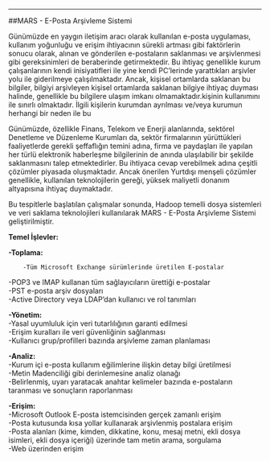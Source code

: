- - -
##MARS - E-Posta Arşivleme Sistemi

Günümüzde en yaygın iletişim aracı olarak kullanılan e-posta uygulaması, kullanım yoğunluğu ve erişim ihtiyacının sürekli artması gibi faktörlerin sonucu olarak, alınan ve gönderilen e-postaların saklanması ve arşivlenmesi gibi gereksinimleri de beraberinde getirmektedir. Bu ihtiyaç genellikle kurum çalışanlarının kendi inisiyatifleri ile yine kendi PC’lerinde yarattıkları arşivler yolu ile giderilmeye çalışılmaktadır. Ancak, kişisel ortamlarda saklanan bu bilgiler, bilgiyi arşivleyen kişisel ortamlarda saklanan bilgiye ihtiyaç duyması halinde, genellikle bu bilgilere ulaşım imkanı olmamaktadır.kişinin kullanımını ile sınırlı olmaktadır. İlgili kişilerin kurumdan ayrılması ve/veya kurumun herhangi bir neden ile bu 

Günümüzde, özellikle Finans, Telekom ve Enerji alanlarında, sektörel Denetleme ve Düzenleme Kurumları da, sektör firmalarının yürüttükleri faaliyetlerde gerekli şeffaflığın temini adına, firma ve paydaşları ile yapılan her türlü elektronik haberleşme bilgilerinin de anında ulaşılabilir bir şekilde saklanmasını talep etmektedirler. Bu ihtiyaca cevap verebilmek adına çeşitli çözümler piyasada oluşmaktadır. Ancak önerilen Yurtdışı menşeli çözümler genellikle, kullanılan teknolojilerin gereği, yüksek maliyetli donanım altyapısına ihtiyaç duymaktadır.

Bu tespitlerle başlatılan çalışmalar sonunda, Hadoop temelli dosya sistemleri ve veri saklama teknolojileri kullanılarak MARS - E-Posta Arşivleme Sistemi geliştirilmiştir.

**Temel İşlevler:**

**-Toplama:**  
		
		-Tüm Microsoft Exchange sürümlerinde üretilen E-postalar  
-POP3 ve IMAP kullanan tüm sağlayıcıların ürettiği e-postalar  
-PST e-posta arşiv dosyaları  
-Active Directory veya LDAP’dan kullanıcı ve rol tanımları

**-Yönetim:**  
-Yasal uyumluluk için veri tutarlılığının garanti edilmesi  
-Erişim kuralları ile veri güvenliğinin sağlanması  
-Kullanıcı grup/profilleri bazında arşivleme zaman planlaması  

**-Analiz:**  
-Kurum içi e-posta kullanım eğilimlerine ilişkin detay bilgi üretilmesi  
-Metin Madenciliği gibi derinlemesine analiz olanağı  
-Belirlenmiş, uyarı yaratacak anahtar kelimeler bazında e-postaların taranması ve sonuçların raporlanması  

**-Erişim:**  
-Microsoft Outlook E-posta istemcisinden gerçek zamanlı erişim  
-Posta kutusunda kısa yollar kullanarak arşivlenmiş postalara erişim  
-Posta alanları (kime, kimden, dikkatine, konu, mesaj metni, ekli dosya isimleri, ekli dosya içeriği) üzerinde tam metin arama, sorgulama  
-Web üzerinden erişim  
